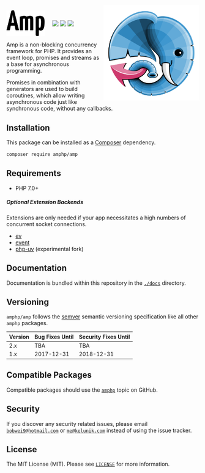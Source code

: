 <a href="https://amphp.org/">
  <img src="https://github.com/amphp/logo/blob/master/repos/amp-logo-with-margin.png?raw=true" width="250" align="right" alt="Amp Logo">
</a>

<a href="https://amphp.org/"><img alt="Amp" src="https://github.com/amphp/logo/blob/master/repos/amp-text.png?raw=true" width="100" valign="middle"></a>&nbsp;&nbsp;&nbsp;&nbsp;&nbsp;<a href="https://travis-ci.org/amphp/amp"><img src="https://img.shields.io/travis/amphp/amp/master.svg?style=flat-square" valign="middle"></a> <a href="https://coveralls.io/github/amphp/amp?branch=master"><img src="https://img.shields.io/coveralls/amphp/amp/master.svg?style=flat-square" valign="middle"></a> <a href="blob/master/LICENSE"><img src="https://img.shields.io/badge/license-MIT-blue.svg?style=flat-square" valign="middle"></a>

Amp is a non-blocking concurrency framework for PHP. It provides an event loop, promises and streams as a base for asynchronous programming.

Promises in combination with generators are used to build coroutines, which allow writing asynchronous code just like synchronous code, without any callbacks.

## Installation

This package can be installed as a [Composer](https://getcomposer.org/) dependency.

```bash
composer require amphp/amp
```

## Requirements

- PHP 7.0+

##### Optional Extension Backends

Extensions are only needed if your app necessitates a high numbers of concurrent socket connections.

- [ev](https://pecl.php.net/package/ev)
- [event](https://pecl.php.net/package/event)
- [php-uv](https://github.com/bwoebi/php-uv) (experimental fork)

## Documentation

Documentation is bundled within this repository in the [`./docs`](./docs) directory.

## Versioning

`amphp/amp` follows the [semver](http://semver.org/) semantic versioning specification like all other `amphp` packages.

| Version | Bug Fixes Until | Security Fixes Until |
| ------- | --------------- | -------------------- |
| 2.x     | TBA             | TBA                  |
| 1.x     | 2017-12-31      | 2018-12-31           |

## Compatible Packages

Compatible packages should use the [`amphp`](https://github.com/search?utf8=%E2%9C%93&q=topic%3Aamphp) topic on GitHub.

## Security

If you discover any security related issues, please email [`bobwei9@hotmail.com`](mailto:bobwei9@hotmail.com) or [`me@kelunik.com`](mailto:me@kelunik.com) instead of using the issue tracker.

## License

The MIT License (MIT). Please see [`LICENSE`](./LICENSE) for more information.

